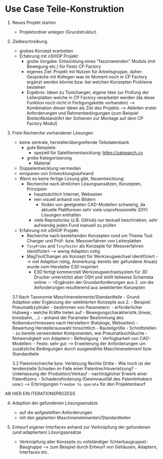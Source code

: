 # Use Case Teile-Konstruktion
1. Neues Projekt starten
    - Projektordner anlegen (Grundstruktur)

2. Zielbeschreibung
    - grobes Konzept erarbeiten
    - Erfahrung mit oSHOP Projekt:
        - grobe Vorgabe: Entwicklung eines "faszinierenden" Moduls (mit Bewegung etc.) für Festo CP Factory
        - eigenes Ziel: Projekt mit Nutzen für Arbeitsgruppe, daher: Gespräche mit Kollegen was im Moment noch in CP Factory ergänzt werden könnte bzw. bei welchen Konzepten Probleme bestehen
        - Ergebnis: Ideen zu Toolchanger, eigene Idee zur Prüfung der Leiterplatten welche in CP Factory verarbeitet werden (da diese Funktion noch nicht in Fertigungskette vorhanden) --> Kombination dieser Ideen als Ziel des Projekts
    --> Ableiten erster Anforderungen und Rahmenbedingungen (zum Beispiel Breite/Abstand/Art der Schienen zur Montage auf dem CP Factory Modul)

3. Freie Recherche vorhandener Lösungen
    - keine zentrale, herstellerübergreifende Teiledatenbank
        - gute Beispiele: 
            - speziell für Satellitenentwicklung: https://satsearch.co
        - grobe Kategorisierung
            - Material
    - Doppelentwicklung vermeiden
    - einsparen von Entwicklungsaufwand
    - Wenn es keine fertige Lösung gibt, Neuentwicklung:
        - Recherche nach ähnlichen Lösungsansätzen, Konzepten, Prinzipien
            - hauptsächlich Internet, Webseiten
            - rein visuell anhand von Bildern
                - finden von geeigneten CAD-Modellen schwierig, da aktuelle Plattformen sehr viele unprofessionelle (DIY) Lösungen enthalten
            - viele Repositories (z.B. GitHub) nur textuell beschrieben, sehr aufwendig jeden Fund manuell zu prüfen
    - Erfahrung mit oSHOP Projekt:
        - Recherche nach bestehenden Konzepten rund um Thema Tool Changer und Prüf- bzw. Messverfahren von Leiterplatten
        - ``TinyProbe`` and ``TinyTester`` als Konzepte für Messverfahren identifiziert --> wenig Adaption nötig
        - MagToolChanger als Konzept für Werkzeugwechsel identifiziert --> viel Adaption nötig, Anmerkung: bereits der gefundene Ansatz wurde vom Hersteller E3D inspiriert
            - E3D fertigt kommerziell Werkzeugwechselsystem für 3D Drucker unterstützt aber OSH und stellt teilweise Schemata online
    -- >Ergänzen der Grundanforderungen aus 2. um die Anforderungen resultierend aus selektierten Konzepten

    3.1 Nach Taxonomie Maschinenelemente/Standardteile
        - Grund: Adaption oder Ergänzung der selektierten Konzepte aus 2.
        - Beispiel: Pneumatikzylinder
            - bestimmen von Parametern:
                - erforderlicher Hubweg
                - welche Kräfte treten auf
                - Bewegungscharakteristik (linear, kreisbahn, ...)
            - anhand der Parameter Bestimmung des Kolbendurchmessers nach Herstellern (Kataloge, Webseiten)
            - Bewertung Herstellerauswahl hinsichtlich
                - Bauteilgröße
                - Schnittstellen
                    - zu bereits verwendeten Komponenten, wie Pneumatikschläuche
                    - Notwendigkeit von Adaptern
                    - Befestigung
                - Verfügbarkeit von CAD-Modellen:
                    - Festo: sehr gut
        --> Erweiterung der Anforderungen um zusätzliche Bedingungen durch ausgewählte Maschinenelement bzw. Standardteile

    3.2 Patentrecherche bzw. Verletzung Rechte Dritte
        - Wie hoch ist der tendenzielle Schaden im Falle einer Patentrechtsverletzung?
            - Unterlassung der Produktion/Verkauf
            - nachträglicher Erwerb einer Patentlizenz
            - Schadensforderung (Gewinnausfall des Patentinhabers usw.)
        --> Erbringungen ``freedom to operate`` für den Projektentwurf

AB HIER EIN ITERATIONSPROZESS

4. Adaption der gefundenen Lösungsansätze
    - auf die aufgestellten Anforderungen
    - mit den geplanten Maschinenelementen/Standardteilen

5. Entwurf eigener Interfaces anhand zur Verknüpfung der gefundenen (und adaptierten) Lösungsansätze
    - Verknüpfung aller Konzepte zu vollständiger (Unterbaugruppe)-Baugruppe
    --> zum Beispiel durch Entwurf von Gehäusen, Adaptern, Interfaces etc.

